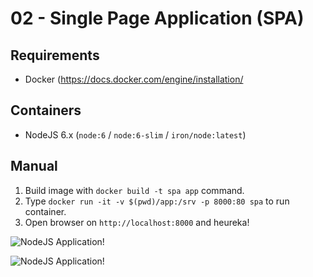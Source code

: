 # 02 - Single Page Application (SPA)

## Requirements

- Docker (https://docs.docker.com/engine/installation/

## Containers

- NodeJS 6.x (`node:6` / `node:6-slim` / `iron/node:latest`)

## Manual

1. Build image with `docker build -t spa app` command.
2. Type `docker run -it -v $(pwd)/app:/srv -p 8000:80 spa` to run container.
3. Open browser on `http://localhost:8000` and heureka!

![](https://raw.githubusercontent.com/trainit/2016-docker-workshop/master/02-simple-page/misc/01.png "NodeJS Application!")

![](https://raw.githubusercontent.com/trainit/2016-docker-workshop/master/02-simple-page/misc/02.png "NodeJS Application!")
